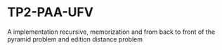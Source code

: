 # TP2-PAA-UFV
A implementation recursive, memorization and from back to front of the pyramid problem and edition distance problem
